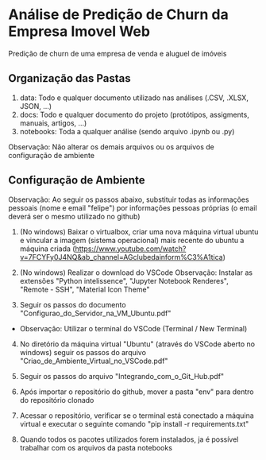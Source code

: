 # Análise de Predição de Churn da Empresa Imovel Web
Predição de churn de uma empresa de venda e aluguel de imóveis

Organização das Pastas
----
1. data: Todo e qualquer documento utilizado nas análises (.CSV, .XLSX, JSON, ...)
2. docs: Todo e qualquer documento do projeto (protótipos, assigments, manuais, artigos, ...)
3. notebooks: Toda a qualquer análise (sendo arquivo .ipynb ou .py) 

Observação: Não alterar os demais arquivos ou os arquivos de configuração de ambiente 

Configuração de Ambiente
----
Observação: Ao seguir os passos abaixo, substituir todas as informações pessoais (nome e email "felipe") por informações pessoas próprias (o email
deverá ser o mesmo utilizado no github) 

1. (No windows) Baixar o virtualbox, criar uma nova máquina virtual ubuntu e vincular a imagem (sistema operacional) mais recente 
do ubuntu a máquina criada (https://www.youtube.com/watch?v=7FCYFy0J4NQ&ab_channel=AGclubedainform%C3%A1tica)

2. (No windows) Realizar o download do VSCode
Observação: Instalar as extensões "Python intelissence", "Jupyter Notebook Renderes", "Remote - SSH", "Material Icon Theme"

3. Seguir os passos do documento "Configurao_do_Servidor_na_VM_Ubuntu.pdf"
- Observação: Utilizar o terminal do VSCode (Terminal / New Terminal)

4. No diretório da máquina virtual "Ubuntu" (através do VSCode aberto no windows) seguir os passos do arquivo "Criao_de_Ambiente_Virtual_no_VSCode.pdf"

5. Seguir os passos do arquivo "Integrando_com_o_Git_Hub.pdf"

6. Após importar o repositório do github, mover a pasta "env" para dentro do repositório clonado

7. Acessar o repositório, verificar se o terminal está conectado a máquina virtual e executar o seguinte comando "pip install -r requirements.txt"

8. Quando todos os pacotes utilizados forem instalados, ja é possível trabalhar com os arquivos da pasta notebooks
